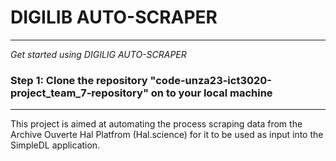 # DIGILIB AUTO-SCRAPER

***

*Get started using DIGILIG AUTO-SCRAPER*

### Step 1: Clone the repository "code-unza23-ict3020-project_team_7-repository" on to your local machine

***

This project is aimed at automating the process scraping data from the Archive Ouverte Hal Platfrom (Hal.science) for it to be used as input into the SimpleDL application.